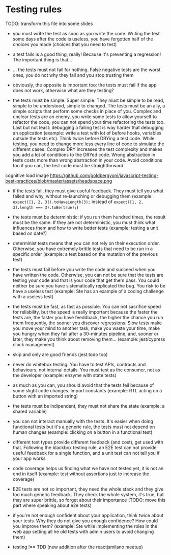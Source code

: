 # Testing rules

TODO: transform this file into some slides

- you must write the test as soon as you write the code. Writing the test some days after the code is useless, you have forgotten half of the choices you made (choices that you need to test)

- a test fails is a good thing, really! Because it's preventing a regression! The important thing is that...

- ... the tests must not fail for nothing. False negative tests are the worst ones, you do not why they fail and you stop trusting them

- obviously, the opposite is important too: the tests must fail if the app does not work, otherwise what are they testing?

- the tests must be simple. Super simple. They must be simple to be read, simple to be understood, simple to changed. The tests must be an ally, a simple scripts that perform some checks in place of you. Complex and unclear tests are an enemy, you write some tests to allow yourself to refactor the code, you can not spend your time refactoring the tests too. Last but not least: debugging a failing test is way harder that debugging an application (example: write a test with lot of before hooks, variables outside the tests etc).
  Think twice before DRYing a test code. While testing, you need to change more less every line of code to simulate the different cases. Complex DRY increases the test complexity and makes you add a lot of conditions to the DRYed code. Wrong abstraction in tests costs more than wrong abstraction in your code. Avoid conditions too if you can, the test code must be straightforward

cognitive load image https://github.com/goldbergyoni/javascript-testing-best-practices/blob/master/assets/headspace.png

- if the tests fail, they must give useful feedback. They must tell you what failed and why, without re-launching or debugging them (example: `expect([1, 2, 3]).toHaveLength(3);` instead of `expect([1, 2, 3].length === 3).toBe(true);`)

- the tests must be deterministic: if you run them hundred times, the result must be the same. If they are not deterministic, you must think what influences them and how to write better tests (example: testing a unit based on date?)

- determinist tests means that you can not rely on their execution order. Otherwise, you have extremely brittle tests that need to be run in a specific order (example: a test based on the mutation of the previous test)

- the tests must fail before you write the code and succeed when you have written the code. Otherwise, you can not be sure that the tests are testing your code and that is your code that get them pass. You could neither be sure you have sistematically replicated the bug. You risk to be have a useless test (example: Ste has an example of a coding challenge with a useless test)

- the tests must be fast, as fast as possible. You can not sacrifice speed for reliability, but the speed is really important because the faster the tests are, the faster you have feeddback, the higher the chance you run them frequently, the sooner you discover regressions. Slow tests make you move your mind to another task, make you waste your time, make you hungry when they fail after a 30-minutes pipeline, and, sooner or later, they make you think about removing them... (example: jest/cypress clock management)

- skip and only are good friends (jest.todo too)

- never do whitebox testing. You have to test APIs, contracts and behaviours, not internal details. You must test as the consumer, not as the developer (example: enzyme with state tests)

- as much as you can, you should avoid that the tests feil because of some slight code changes. Import constants (example: RTL acting on a button with an imported string)

- the tests must be indipendent, they must not share the state (example: a shared variable)

- you can not interact manually with the tests. It's easier when doing functional tests but it's a generic rule, the tests must not depend on human changes (example: clicking on a button in a functional test)

- different test types provide different feedback (and cost), get used with that. Following the blackbox testing rule, an E2E test can not provide useful feedback for a single function, and a unit test can not tell you if your app works

- code coverage helps us finding what we have not tested yet, it is not an end in itself (example: test without assertions just to increase the coverage)

- E2E tests are not so important, they need the whole stack and they give too much generic feedback. They check the whole system, it's true, but thay are super brittle, so forget about their importance (TODO: move this part where speaking about e2e tests)

- if you're not enough confident about your application, think twice about your tests. Why they do not give you enough confidence? How could you improve them? (example: Ste while implementing the roles in the web app setting all he old tests with admin users to avoid changing them)

- testing !== TDD (new addition after the reactjsmilano meetup)
